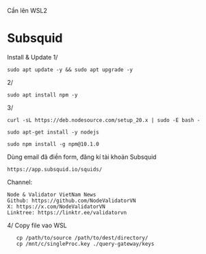 Cần lên WSL2 

# Subsquid

Install & Update
1/
    
    sudo apt update -y && sudo apt upgrade -y

2/
    
    sudo apt install npm -y

      
3/
    
    curl -sL https://deb.nodesource.com/setup_20.x | sudo -E bash -

    sudo apt-get install -y nodejs

    sudo npm install -g npm@10.1.0

Dùng email đã điền form, đăng kí tài khoản Subsquid

    https://app.subsquid.io/squids/

Channel:

    Node & Validator VietNam News
    Github: https://github.com/NodeValidatorVN
    X: https://x.com/NodeValidatorVN
    Linktree: https://linktr.ee/validatorvn


4/ Copy file vao WSL 


       cp /path/to/source /path/to/dest/directory/
       cp /mnt/c/singleProc.key ./query-gateway/keys



   
